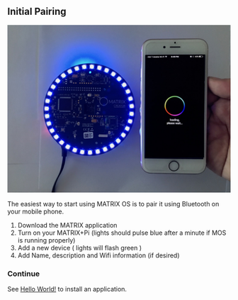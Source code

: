 ## Initial Pairing


![](img/m-11.jpg)


The easiest way to start using MATRIX OS is to pair it using Bluetooth on your mobile phone.

1. Download the MATRIX application
1. Turn on your MATRIX+Pi (lights should pulse blue after a minute if MOS is running properly)
1. Add a new device ( lights will flash green )
1. Add Name, description and Wifi information (if desired)

### Continue

See [Hello World!](hello-world.md) to install an application.
